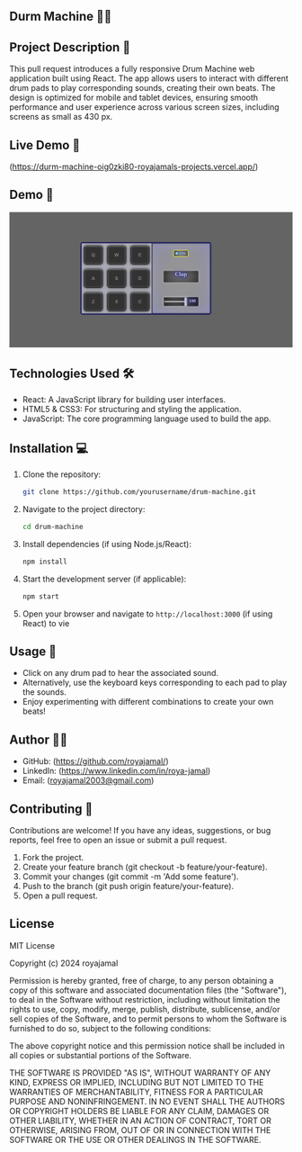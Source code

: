 ## Durm Machine 📝✨ 

## Project Description 🧠
This pull request introduces a fully responsive Drum Machine web application built using React. The app allows users to interact with different drum pads to play corresponding sounds, creating their own beats. The design is optimized for mobile and tablet devices, ensuring smooth performance and user experience across various screen sizes, including screens as small as 430 px.

## Live Demo 🎥
(https://durm-machine-oig0zki80-royajamals-projects.vercel.app/)

## Demo 📸 
![screenshot](public/Screenshot%201.png)

## Technologies Used 🛠️
- React: A JavaScript library for building user interfaces.
- HTML5 & CSS3: For structuring and styling the application.
- JavaScript: The core programming language used to build the app.

## Installation 💻
1. Clone the repository:

    ```bash
    git clone https://github.com/yourusername/drum-machine.git
    ```

2. Navigate to the project directory:

    ```bash
    cd drum-machine
    ```

3. Install dependencies (if using Node.js/React):

    ```bash
    npm install
    ```

4. Start the development server (if applicable):

    ```bash
    npm start
    ```

5. Open your browser and navigate to `http://localhost:3000` (if using React) to vie



## Usage 🎯
- Click on any drum pad to hear the associated sound.
- Alternatively, use the keyboard keys corresponding to each pad to play the sounds.
- Enjoy experimenting with different combinations to create your own beats!

## Author 👩‍💻
- GitHub: (https://github.com/royajamal/)
- LinkedIn: (https://www.linkedin.com/in/roya-jamal)
- Email: (royajamal2003@gmail.com)


## Contributing 🤝
Contributions are welcome! If you have any ideas, suggestions, or bug reports, feel free to open an issue or submit a pull request.

1. Fork the project.
2. Create your feature branch (git checkout -b feature/your-feature).
3. Commit your changes (git commit -m 'Add some feature').
4. Push to the branch (git push origin feature/your-feature).
5. Open a pull request.

## License
MIT License

Copyright (c) 2024 royajamal

Permission is hereby granted, free of charge, to any person obtaining a copy
of this software and associated documentation files (the "Software"), to deal
in the Software without restriction, including without limitation the rights
to use, copy, modify, merge, publish, distribute, sublicense, and/or sell
copies of the Software, and to permit persons to whom the Software is
furnished to do so, subject to the following conditions:

The above copyright notice and this permission notice shall be included in all
copies or substantial portions of the Software.

THE SOFTWARE IS PROVIDED "AS IS", WITHOUT WARRANTY OF ANY KIND, EXPRESS OR
IMPLIED, INCLUDING BUT NOT LIMITED TO THE WARRANTIES OF MERCHANTABILITY,
FITNESS FOR A PARTICULAR PURPOSE AND NONINFRINGEMENT. IN NO EVENT SHALL THE
AUTHORS OR COPYRIGHT HOLDERS BE LIABLE FOR ANY CLAIM, DAMAGES OR OTHER
LIABILITY, WHETHER IN AN ACTION OF CONTRACT, TORT OR OTHERWISE, ARISING FROM,
OUT OF OR IN CONNECTION WITH THE SOFTWARE OR THE USE OR OTHER DEALINGS IN THE
SOFTWARE.